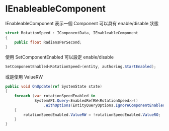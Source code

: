 # IEnableableComponent 
IEnableableComponent 表示一個 Component 可以具有 enable/disable 狀態

```C#
struct RotationSpeed : IComponentData, IEnableableComponent
{
    public float RadiansPerSecond;
}
```

使用 SetComponentEnabled 可以設定 enable/disable
```C#
SetComponentEnabled<RotationSpeed>(entity, authoring.StartEnabled);
```

或是使用 ValueRW
```C#
public void OnUpdate(ref SystemState state)
{
    foreach (var rotationSpeedEnabled in
             SystemAPI.Query<EnabledRefRW<RotationSpeed>>()
                 .WithOptions(EntityQueryOptions.IgnoreComponentEnabledState))
    {
        rotationSpeedEnabled.ValueRW = !rotationSpeedEnabled.ValueRO;
    }
}
```
